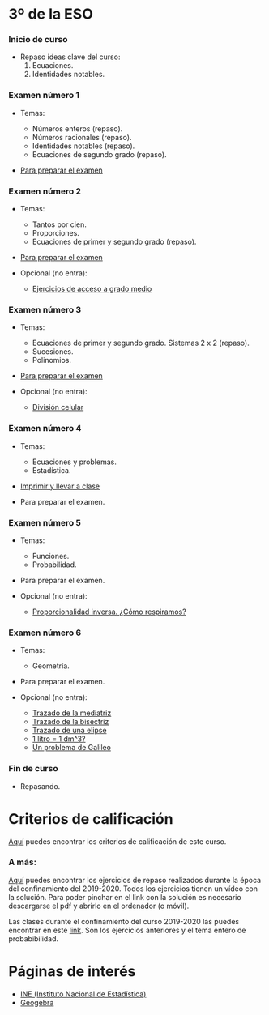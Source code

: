 # 3º de la ESO

### Inicio de curso
* Repaso ideas clave del curso:
  1. Ecuaciones.
  2. Identidades notables.

### Examen número 1
* Temas:
    * Números enteros (repaso).
    * Números racionales (repaso).
    * Identidades notables (repaso).
    * Ecuaciones de segundo grado (repaso).

* [Para preparar el examen](e3_examen01_pe.pdf)

### Examen número 2
* Temas:
    * Tantos por cien.
    * Proporciones.
    * Ecuaciones de primer y segundo grado (repaso).

* [Para preparar el examen](e3_examen02_pe.pdf)

* Opcional (no entra):
  + [Ejercicios de acceso a grado medio](e3_proporciones_gm.pdf)

### Examen número 3
* Temas:
    * Ecuaciones de primer y segundo grado. Sistemas 2 x 2 (repaso).
    * Sucesiones.
    * Polinomios.

* [Para preparar el examen](e3_examen03_pe.pdf)

* Opcional (no entra):
  + [División celular](https://youtu.be/oubTid0i5jA)

### Examen número 4
* Temas:
    * Ecuaciones y problemas.
    * Estadística.

* [Imprimir y llevar a clase](e3_problemas_tc.pdf)

* Para preparar el examen.

### Examen número 5
* Temas:
    * Funciones.
    * Probabilidad.

* Para preparar el examen.

* Opcional (no entra):
  + [Proporcionalidad inversa. ¿Cómo respiramos?](https://youtu.be/4CyvBnq28LM)

### Examen número 6
* Temas:
    * Geometría.

* Para preparar el examen.

* Opcional (no entra):
  + [Trazado de la mediatriz](https://youtu.be/2Dn_BT6X4Ak)
  + [Trazado de la bisectriz](https://youtu.be/NJHLqp1Ga_Q)
  + [Trazado de una elipse](https://youtu.be/MoWmipt6gB4)
  + [1 litro = 1 dm^3?](https://youtu.be/W6N2ZBYb8Yc)
  + [Un problema de Galileo](https://youtu.be/TbscoMKn6FY)


### Fin de curso
* Repasando.


# Criterios de calificación
[Aquí](../criterios/criterios_calificacion.pdf) puedes encontrar los criterios
de calificación de este curso. 

### A más:

[Aquí](e3_pandemia_ct.pdf) puedes encontrar los ejercicios de repaso
realizados durante la época del confinamiento del 2019-2020. Todos los
ejercicios tienen un vídeo con la solución. Para poder pinchar en el link con
la solución es necesario descargarse el pdf y abrirlo en el ordenador (o
móvil).


Las clases durante el confinamiento del curso 2019-2020 las puedes encontrar 
en este [link](../confinamiento/E3A/README.md). Son los ejercicios anteriores
y el tema entero de probabibilidad.


# Páginas de interés

* [INE (Instituto Nacional de Estadística)](https://www.ine.es)
* [Geogebra](https://www.geogebra.org/classic)


